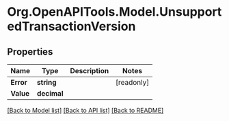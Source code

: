 # Org.OpenAPITools.Model.UnsupportedTransactionVersion

## Properties

| Name      | Type        | Description | Notes      |
| --------- | ----------- | ----------- | ---------- |
| **Error** | **string**  |             | [readonly] |
| **Value** | **decimal** |             |

[[Back to Model list]](../README.md#documentation-for-models)
[[Back to API list]](../README.md#documentation-for-api-endpoints)
[[Back to README]](../README.md)
